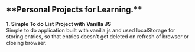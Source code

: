 <h2>**Personal Projects for Learning.**</h2>

<strong>1. Simple To do List Project with Vanilla JS</strong><br>
   Simple to do application built with vanilla js and used localStorage for storing entries, so that entries doesn't get deleted on refresh of browser or closing browser.
